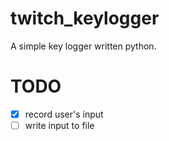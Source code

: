 # twitch_keylogger
A simple key logger written python.

# TODO
- [x] record user's input
- [ ] write input to file
